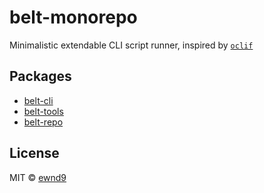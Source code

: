 # belt-monorepo

Minimalistic extendable CLI script runner, inspired by [`oclif`](https://github.com/oclif/oclif)

## Packages

- [belt-cli](packages/belt-cli)
- [belt-tools](packages/belt-tools)
- [belt-repo](packages/belt-repo)

## License

MIT © [ewnd9](http://ewnd9.com)
